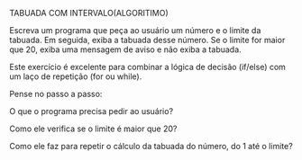 TABUADA COM INTERVALO(ALGORITIMO)

Escreva um programa que peça ao usuário um número e o limite da tabuada. Em seguida, exiba a tabuada desse número. Se o limite for maior que 20, exiba uma mensagem de aviso e não exiba a tabuada.

Este exercício é excelente para combinar a lógica de decisão (if/else) com um laço de repetição (for ou while).

Pense no passo a passo:

O que o programa precisa pedir ao usuário?

Como ele verifica se o limite é maior que 20?

Como ele faz para repetir o cálculo da tabuada do número, do 1 até o limite?

